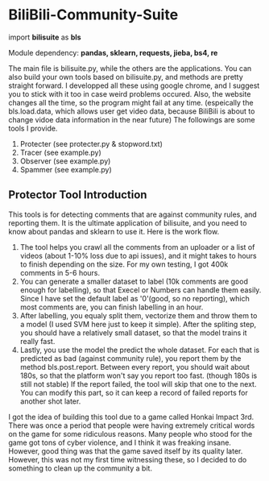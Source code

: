 # BiliBili-Community-Suite

import **bilisuite** as **bls**

Module dependency: **pandas, sklearn, requests, jieba, bs4, re**

The main file is bilisuite.py, while the others are the applications. You can also build your own tools based on bilisuite.py, and methods are pretty straight forward. I developped all these using google chrome, and I suggest you to stick with it too in case weird problems occured. Also, the website changes all the time, so the program might fail at any time. (espeically the bls.load.data, which allows user get video data, because BiliBili is about to change vidoe data information in the near future) The followings are some tools I provide.

1. Protecter (see protecter.py & stopword.txt)
2. Tracer (see example.py)
3. Observer (see example.py)
4. Spammer (see example.py)

## Protector Tool Introduction

This tools is for detecting comments that are against community rules, and reporting them. It is the ultimate application of bilisuite, and you need to know about pandas and sklearn to use it. Here is the work flow.

1. The tool helps you crawl all the comments from an uploader or a list of videos (about 1-10% loss due to api issues), and it might takes to hours to finish depending on the size. For my own testing, I got 400k comments in 5-6 hours.
2. You can generate a smaller dataset to label (10k comments are good enough for labelling), so that Execel or Numbers can handle them easily. Since I have set the default label as '0'(good, so no reporting), which most comments are, you can finish labelling in an hour. 
3. After labelling, you equaly split them, vectorize them and throw them to a model (I used SVM here just to keep it simple). After the spliting step, you should have a relatively small dataset, so that the model trains it really fast.
4. Lastly, you use the model the predict the whole dataset. For each that is predicted as bad (against community rule), you report them by the method bls.post.report. Between every report, you should wait about 180s, so that the platform won't say you report too fast. (though 180s is still not stable) If the report failed, the tool will skip that one to the next. You can modify this part, so it can keep a record of failed reports for another shot later.

I got the idea of building this tool due to a game called Honkai Impact 3rd. There was once a period that people were having extremely critical words on the game for some ridiculous reasons. Many people who stood for the game got tons of cyber violence, and I think it was freaking insane. However, good thing was that the game saved itself by its quality later. However, this was not my first time witnessing these, so I decided to do something to clean up the community a bit.
